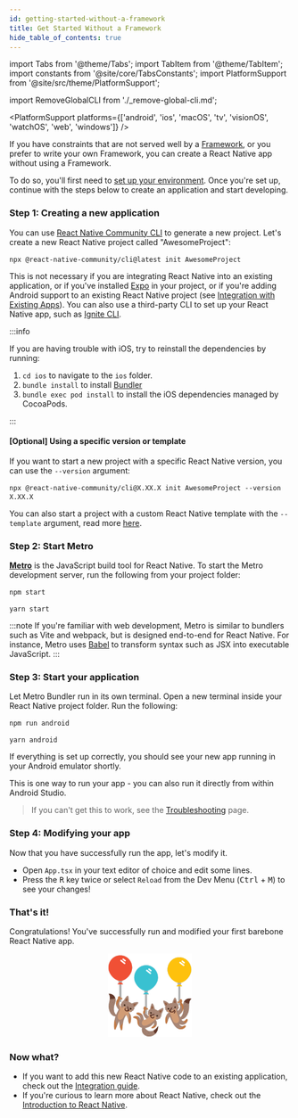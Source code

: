 ```yaml
---
id: getting-started-without-a-framework
title: Get Started Without a Framework
hide_table_of_contents: true
---
```


import Tabs from '@theme/Tabs';
import TabItem from '@theme/TabItem';
import constants from '@site/core/TabsConstants';
import PlatformSupport from '@site/src/theme/PlatformSupport';

import RemoveGlobalCLI from './\_remove-global-cli.md';

<PlatformSupport platforms={['android', 'ios', 'macOS', 'tv', 'visionOS', 'watchOS', 'web', 'windows']} />

If you have constraints that are not served well by a [Framework](/architecture/glossary#react-native-framework), or you prefer to write your own Framework, you can create a React Native app without using a Framework.

To do so, you'll first need to [set up your environment](set-up-your-environment). Once you're set up, continue with the steps below to create an application and start developing.

### Step 1: Creating a new application

<RemoveGlobalCLI />

You can use [React Native Community CLI](https://github.com/react-native-community/cli) to generate a new project. Let's create a new React Native project called "AwesomeProject":

```shell
npx @react-native-community/cli@latest init AwesomeProject
```

This is not necessary if you are integrating React Native into an existing application, or if you've installed [Expo](https://docs.expo.dev/bare/installing-expo-modules/) in your project, or if you're adding Android support to an existing React Native project (see [Integration with Existing Apps](integration-with-existing-apps.md)). You can also use a third-party CLI to set up your React Native app, such as [Ignite CLI](https://github.com/infinitered/ignite).

:::info

If you are having trouble with iOS, try to reinstall the dependencies by running:

1. `cd ios` to navigate to the `ios` folder.
2. `bundle install` to install [Bundler](https://bundler.io/)
3. `bundle exec pod install` to install the iOS dependencies managed by CocoaPods.

:::

#### [Optional] Using a specific version or template

If you want to start a new project with a specific React Native version, you can use the `--version` argument:

```shell
npx @react-native-community/cli@X.XX.X init AwesomeProject --version X.XX.X
```

You can also start a project with a custom React Native template with the `--template` argument, read more [here](https://github.com/react-native-community/cli/blob/main/docs/init.md#initializing-project-with-custom-template).

### Step 2: Start Metro

[**Metro**](https://metrobundler.dev/) is the JavaScript build tool for React Native. To start the Metro development server, run the following from your project folder:

<Tabs groupId="package-manager" queryString defaultValue={constants.defaultPackageManager} values={constants.packageManagers}>
<TabItem value="npm">

```shell
npm start
```

</TabItem>
<TabItem value="yarn">

```shell
yarn start
```

</TabItem>
</Tabs>

:::note
If you're familiar with web development, Metro is similar to bundlers such as Vite and webpack, but is designed end-to-end for React Native. For instance, Metro uses [Babel](https://babel.dev/) to transform syntax such as JSX into executable JavaScript.
:::

### Step 3: Start your application

Let Metro Bundler run in its own terminal. Open a new terminal inside your React Native project folder. Run the following:

<Tabs groupId="package-manager" queryString defaultValue={constants.defaultPackageManager} values={constants.packageManagers}>
<TabItem value="npm">

```shell
npm run android
```

</TabItem>
<TabItem value="yarn">

```shell
yarn android
```

</TabItem>
</Tabs>

If everything is set up correctly, you should see your new app running in your Android emulator shortly.

This is one way to run your app - you can also run it directly from within Android Studio.

> If you can't get this to work, see the [Troubleshooting](troubleshooting.md) page.

### Step 4: Modifying your app

Now that you have successfully run the app, let's modify it.

- Open `App.tsx` in your text editor of choice and edit some lines.
- Press the <kbd>R</kbd> key twice or select `Reload` from the Dev Menu (<kbd>Ctrl</kbd> + <kbd>M</kbd>) to see your changes!

### That's it!

Congratulations! You've successfully run and modified your first barebone React Native app.

<center><img loading="lazy" src="/docs/assets/GettingStartedCongratulations.png" width="150"></img></center>

### Now what?

- If you want to add this new React Native code to an existing application, check out the [Integration guide](integration-with-existing-apps.md).
- If you're curious to learn more about React Native, check out the [Introduction to React Native](getting-started).
